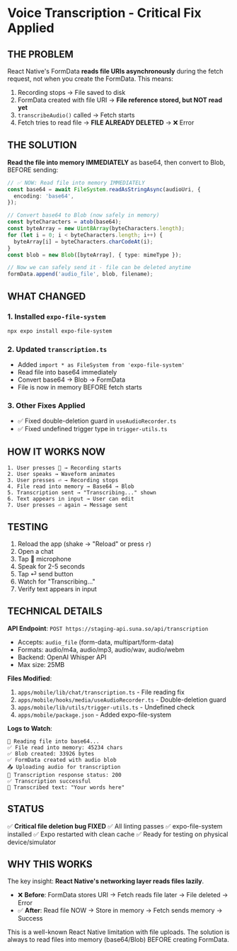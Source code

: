 # Voice Transcription - Critical Fix Applied

## THE PROBLEM

React Native's FormData **reads file URIs asynchronously** during the fetch request, not when you create the FormData. This means:

1. Recording stops → File saved to disk
2. FormData created with file URI → **File reference stored, but NOT read yet**
3. `transcribeAudio()` called → Fetch starts
4. Fetch tries to read file → **FILE ALREADY DELETED** → ❌ Error

## THE SOLUTION

**Read the file into memory IMMEDIATELY** as base64, then convert to Blob, BEFORE sending:

```typescript
// ✅ NOW: Read file into memory IMMEDIATELY
const base64 = await FileSystem.readAsStringAsync(audioUri, {
  encoding: 'base64',
});

// Convert base64 to Blob (now safely in memory)
const byteCharacters = atob(base64);
const byteArray = new Uint8Array(byteCharacters.length);
for (let i = 0; i < byteCharacters.length; i++) {
  byteArray[i] = byteCharacters.charCodeAt(i);
}
const blob = new Blob([byteArray], { type: mimeType });

// Now we can safely send it - file can be deleted anytime
formData.append('audio_file', blob, filename);
```

## WHAT CHANGED

### 1. Installed `expo-file-system`
```bash
npx expo install expo-file-system
```

### 2. Updated `transcription.ts`
- Added `import * as FileSystem from 'expo-file-system'`
- Read file into base64 immediately
- Convert base64 → Blob → FormData
- File is now in memory BEFORE fetch starts

### 3. Other Fixes Applied
- ✅ Fixed double-deletion guard in `useAudioRecorder.ts`
- ✅ Fixed undefined trigger type in `trigger-utils.ts`

## HOW IT WORKS NOW

```
1. User presses 🎤 → Recording starts
2. User speaks → Waveform animates  
3. User presses ⏎ → Recording stops
4. File read into memory → Base64 → Blob
5. Transcription sent → "Transcribing..." shown
6. Text appears in input → User can edit
7. User presses ⏎ again → Message sent
```

## TESTING

1. Reload the app (shake → "Reload" or press `r`)
2. Open a chat
3. Tap 🎤 microphone
4. Speak for 2-5 seconds
5. Tap ⏎ send button
6. Watch for "Transcribing..."
7. Verify text appears in input

## TECHNICAL DETAILS

**API Endpoint**: `POST https://staging-api.suna.so/api/transcription`
- Accepts: `audio_file` (form-data, multipart/form-data)
- Formats: audio/m4a, audio/mp3, audio/wav, audio/webm
- Backend: OpenAI Whisper API
- Max size: 25MB

**Files Modified**:
1. `apps/mobile/lib/chat/transcription.ts` - File reading fix
2. `apps/mobile/hooks/media/useAudioRecorder.ts` - Double-deletion guard
3. `apps/mobile/lib/utils/trigger-utils.ts` - Undefined check
4. `apps/mobile/package.json` - Added expo-file-system

**Logs to Watch**:
```
📖 Reading file into base64...
✅ File read into memory: 45234 chars
✅ Blob created: 33926 bytes
✅ FormData created with audio blob
📤 Uploading audio for transcription
📡 Transcription response status: 200
✅ Transcription successful
📝 Transcribed text: "Your words here"
```

## STATUS

✅ **Critical file deletion bug FIXED**
✅ All linting passes
✅ expo-file-system installed
✅ Expo restarted with clean cache
✅ Ready for testing on physical device/simulator

## WHY THIS WORKS

The key insight: **React Native's networking layer reads files lazily**.

- ❌ **Before**: FormData stores URI → Fetch reads file later → File deleted → Error
- ✅ **After**: Read file NOW → Store in memory → Fetch sends memory → Success

This is a well-known React Native limitation with file uploads. The solution is always to read files into memory (base64/Blob) BEFORE creating FormData.

